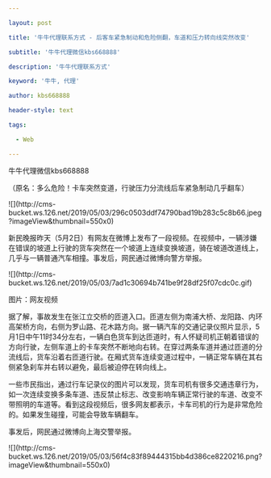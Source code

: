 ---
layout: post
title: '牛牛代理联系方式 - 后客车紧急制动和危险侧翻，车道和压力转向线突然改变'
subtitle: '牛牛代理微信kbs668888'
description: '牛牛代理联系方式'
keyword: '牛牛, 代理'
author: kbs668888
header-style: text
tags:
  - Web
---
牛牛代理微信kbs668888

（原名：多么危险！卡车突然变道，行驶压力分流线后车紧急制动几乎翻车）

![](http://cms-
bucket.ws.126.net/2019/05/03/296c0503ddf74790bad19b283c5c8b66.jpeg?imageView&thumbnail=550x0)  

新民晚报昨天（5月2日）有网友在微博上发布了一段视频。在视频中，一辆涉嫌在错误的坡道上行驶的货车突然在一个坡道上连续变换坡道，骑在坡道改道线上，几乎与一辆普通汽车相撞。事发后，网民通过微博向警方举报。

![](http://cms-
bucket.ws.126.net/2019/05/03/7ad1c30694b741be9f28df25f07cdc0c.gif)  

图片：网友视频

据了解，事故发生在张江立交桥的匝道入口。匝道左侧为南浦大桥、龙阳路、内环高架桥方向，右侧为罗山路、花木路方向。据一辆汽车的交通记录仪照片显示，5月1日中午11时34分左右，一辆白色货车到达匝道时，有人怀疑司机正朝着错误的方向行驶，左侧车道上的卡车突然不断地向右转。在穿过两条车道并通过匝道的分流线后，货车沿着右匝道行驶。在厢式货车连续变道过程中，一辆正常车辆在其右侧紧急刹车并右转以避免，最后被迫停在转向线上。

一些市民指出，通过行车记录仪的图片可以发现，货车司机有很多交通违章行为，如一次连续变换多条车道、违反禁止标志、改变影响车辆正常行驶的车道、改变不带照明的车道等。看到这段视频后，很多网友都表示，卡车司机的行为是非常危险的。如果发生碰撞，可能会导致车辆翻车。

事发后，网民通过微博向上海交警举报。

![](http://cms-
bucket.ws.126.net/2019/05/03/56f4c83f89444315bb4d386ce8220216.png?imageView&thumbnail=550x0)  

